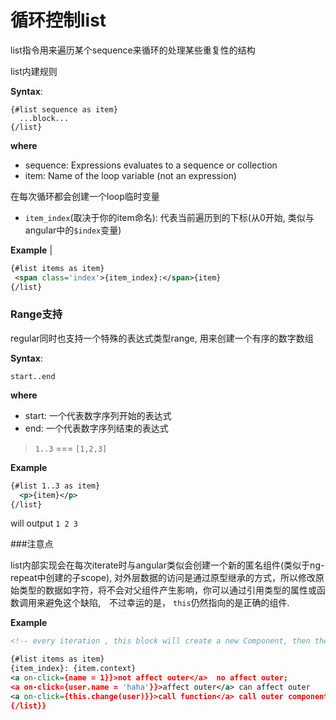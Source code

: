 # 循环控制list

list指令用来遍历某个sequence来循环的处理某些重复性的结构

list内建规则

__Syntax__: 

```
{#list sequence as item}
  ...block...
{/list}

```

__where__

* sequence: Expressions evaluates to a sequence or collection
* item: Name of the loop variable (not an expression)



在每次循环都会创建一个loop临时变量

* `item_index`(取决于你的item命名): 代表当前遍历到的下标(从0开始, 类似与angular中的`$index`变量) 


__Example__
| 

```xml
{#list items as item}
 <span class='index'>{item_index}:</span>{item}
{/list}


```


### Range支持

regular同时也支持一个特殊的表达式类型range, 用来创建一个有序的数字数组

__Syntax__: 

```
start..end
```

__where__

* start: 一个代表数字序列开始的表达式
* end:  一个代表数字序列结束的表达式


> `1..3` === `[1,2,3]`

__Example__

```xml
{#list 1..3 as item}
  <p>{item}</p>
{/list}
```

will output `1 2 3`



###注意点

list内部实现会在每次iterate时与angular类似会创建一个新的匿名组件(类似于ng-repeat中创建的子scope), 对外层数据的访问是通过原型继承的方式，所以修改原始类型的数据如字符，将不会对父组件产生影响，你可以通过引用类型的属性或函数调用来避免这个缺陷,　不过幸运的是， `this`仍然指向的是正确的组件.

__Example__

```xml
<!-- every iteration , this block will create a new Component, then the `item`, `$index` can be remained -->

{#list items as item}
{item_index}: {item.context}
<a on-click={name = 1}}>not affect outer</a>  no affect outer;
<a on-click={user.name = 'haha'}}>affect outer</a> can affect outer
<a on-click={this.change(user)}}>call function</a> call outer component, and context also at outer component 
{/list}}
```